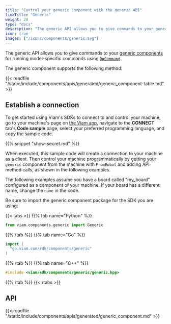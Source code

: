 ```yaml
---
title: "Control your generic component with the generic API"
linkTitle: "Generic"
weight: 20
type: "docs"
description: "The generic API allows you to give commands to your generic components for running model-specific commands using DoCommand."
icon: true
images: ["/icons/components/generic.svg"]
---
```


The generic API allows you to give commands to your [generic components](/components/generic/) for running model-specific commands using [`DoCommand`](/appendix/apis/components/generic/#docommand).

The generic component supports the following method:

{{< readfile "/static/include/components/apis/generated/generic_component-table.md" >}}

## Establish a connection

To get started using Viam's SDKs to connect to and control your machine, go to your machine's page on [the Viam app](https://app.viam.com), navigate to the **CONNECT** tab's **Code sample** page, select your preferred programming language, and copy the sample code.

{{% snippet "show-secret.md" %}}

When executed, this sample code will create a connection to your machine as a client.
Then control your machine programmatically by getting your `generic` component from the machine with `FromRobot` and adding API method calls, as shown in the following examples.

The following examples assume you have a board called "my_board" configured as a component of your machine.
If your board has a different name, change the `name` in the code.

Be sure to import the generic component package for the SDK you are using:

{{< tabs >}}
{{% tab name="Python" %}}

```python
from viam.components.generic import Generic
```

{{% /tab %}}
{{% tab name="Go" %}}

```go
import (
  "go.viam.com/rdk/components/generic"
)
```

{{% /tab %}}
{{% tab name="C++" %}}

```cpp
#include <viam/sdk/components/generic/generic.hpp>
```

{{% /tab %}}
{{< /tabs >}}

## API

{{< readfile "/static/include/components/apis/generated/generic_component.md" >}}
